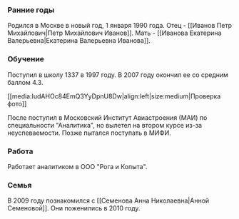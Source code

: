 ﻿### Ранние годы

Родился в Москве в новый год, 1 января 1990 года.
Отец - [[Иванов Петр Михайлович|Петр Михайлович Иванов]]. Мать - [[Иванова Екатерина Валерьевна|Екатерина Валерьевна Иванова]].

### Обучение

Поступил в школу 1337 в 1997 году. В 2007 году окончил ее со средним баллом 4.3.

[[media:IudAHOc84EmQ3YyDpnU8Dw|align:left|size:medium|Проверка фото]]

После поступил в Московский Институт Авиастроения (МАИ) по специальности "Аналитика", но вылетел на втором курсе из-за неуспеваемости.
Позже пытался поступать в МИФИ.

### Работа

Работает аналитиком в ООО "Рога и Копыта".

### Семья

В 2009 году познакомился с [[Семенова Анна Николаевна|Анной Семеновой]]. Они поженились в 2010 году.